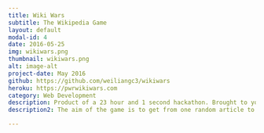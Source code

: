 ```yaml
---
title: Wiki Wars
subtitle: The Wikipedia Game
layout: default
modal-id: 4
date: 2016-05-25
img: wikiwars.png
thumbnail: wikiwars.png
alt: image-alt
project-date: May 2016
github: https://github.com/weiliangc3/wikiwars
heroku: https://pwrwikiwars.com
category: Web Development
description: Product of a 23 hour and 1 second hackathon. Brought to you by the PWR team, we present to you the ultimate in knowledge games. It's Trivial Pursuit meets F1. It's Whose Line Is It Anyway meets Nascar. It's Countdown meets the Grand National. Jeopardy! meets Le Mans. Pub Quiz meets Top Gear.
description2: The aim of the game is to get from one random article to another in the least amount of clicks.

---
```

